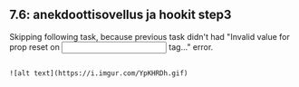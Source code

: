 ## 7.6: anekdoottisovellus ja hookit step3

Skipping following task, because previous task didn't had "Invalid value for prop reset on <input> tag..." error.

```

![alt text](https://i.imgur.com/YpKHRDh.gif)

```
